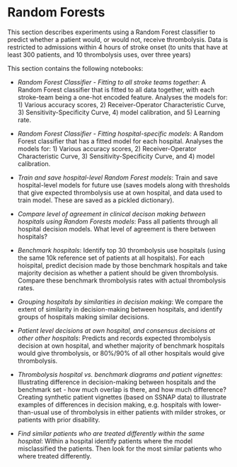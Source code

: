 # Random Forests

This section describes experiments using a Random Forest classifier to predict whether a patient would, or would not, receive thrombolysis. Data is restricted to admissions within 4 hours of stroke onset (to units that have at least 300 patients, and 10 thrombolysis uses, over three years)

This section contains the following notebooks:

* *Random Forest Classifier - Fitting to all stroke teams together*: A Random Forest classifier that is fitted to all data together, with each stroke-team being a one-hot encoded feature. Analyses the models for: 1) Various accuracy scores, 2) Receiver-Operator Characteristic Curve, 3) Sensitivity-Specificity Curve, 4) model calibration, and 5) Learning rate.

* *Random Forest Classifier - Fitting hospital-specific models*:  A Random Forest classifier that has a fitted model for each hospital. Analyses the models for: 1) Various accuracy scores, 2) Receiver-Operator Characteristic Curve, 3) Sensitivity-Specificity Curve, and 4) model calibration.

* *Train and save hospital-level Random Forest models*: Train and save hospital-level models for future use (saves models along with thresholds that give expected thrombolysis use at own hospital, and data used to train model. These are saved as a pickled dictionary).

* *Compare level of agreement in clinical decison making between hospitals using Random Forests models*: Pass all patients through all hospital decision models. What level of agreement is there between hospitals?

* *Benchmark hospitals*: Identify top 30 thrombolysis use hospitals (using the same 10k reference set of patients at all hospitals). For each hoispital, predict decision made by those benchmark hospitals and take majority decision as whether a patient should be given thrombolysis. Compare these benchmark thrombolysis rates with actual thrombolysis rates.

* *Grouping hospitals by similarities in decision making*: We compare the extent of similarity in decision-making between hospitals, and identify groups of hospitals making similar decisions.

* *Patient level decisions at own hospital, and consensus decisions at other other hospitals*: Predicts and records expected thrombolysis decision at own hospital, and whether majority of benchmark hospitals would give thrombolysis, or 80%/90% of all other hospitals would give thrombolysis.

* *Thrombolysis hospital vs. benchmark diagrams and patient vignettes*: Illustrating difference in decision-making between hospitals and the benchmark set - how much overlap is there, and how much difference? Creating synthetic patient vignettes (based on SSNAP data) to illustrate examples of differences in decision making, e.g. hospitals with lower-than-usual use of thrombolysis in either patients with milder strokes, or patients with prior disability.

* *Find similar patients who are treated differently within the same hospital*: Within a hospital identify patients where the model misclassified the patients. Then look for the most similar patients who where treated differently.




